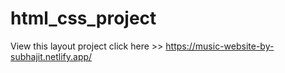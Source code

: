 # html_css_project
View this layout project click here >>  https://music-website-by-subhajit.netlify.app/
